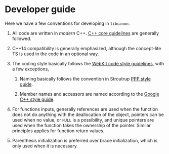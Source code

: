 Developer guide
===============

Here we have a few conventions for developing in `libcanon`.

1. All code are written in *modern* C++. [C++ core guidelines][Core] are
   generally followed.

2. C++14 compatibility is generally emphasized, although the concept-lite TS is
   used in the code in an optional way.

3. The coding style basically follows the [WebKit code style
   guidelines][WebKit], with a few exceptions,

   1. Naming basically follows the convention in Stroutrup [PPP style
      guide][PPP].  

   2. Member names and accessors are named according to the [Google C++ style
      guide][Google].

4. For functions inputs, generally references are used when the function does
   not do anything with the deallocation of the object, pointers can be used
   when no value, or `NULL` is a possibility, and unique pointers are used when
   the function takes the ownership of the pointer.  Similar principles applies
   for function return values.

5. Parenthesis initialization is preferred over brace initialization, which is
   only used when it is necessary.

[Core]: https://github.com/isocpp/CppCoreGuidelines
[WebKit]: https://webkit.org/code-style-guidelines/
[PPP]: http://www.stroustrup.com/Programming/PPP-style-rev3.pdf
[Google]: https://google.github.io/styleguide/cppguide.html

